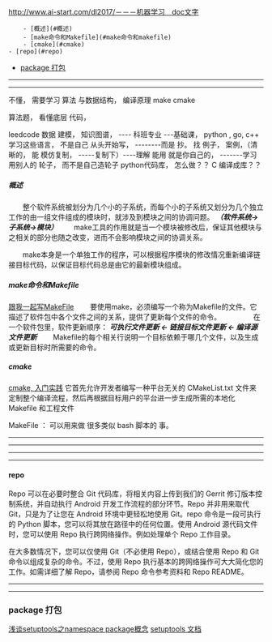 ﻿http://www.ai-start.com/dl2017/－－－机器学习　doc文字

<!-- TOC -->

        - [概述](#概述)
        - [make命令和Makefile](#make命令和makefile)
        - [cmake](#cmake)
    - [repo](#repo)
- [package 打包](#package-打包)

<!-- /TOC -->

****
****
不懂， 需要学习
	算法 与数据结构，   编译原理
	make  cmake      

算法题，  看懂底层 代码，

leedcode 
	数据 建模，    知识图谱， ---- 科班专业 ---基础课， 
	python , go, c++    学习这些语言， 不是自己 从头开始写，      --------而是 抄。        找 例子， 案例，（清晰的， 能 模仿复制， -----复制下）----理解 能用 就是你自己的， -------学习用别人的 轮子， 而不是自己造轮子
	python代码库，  怎么做？？     C 编译成库？？ 

##### 概述
　　整个软件系统被划分为几个小的子系统，而每个小的子系统又划分为几个独立工作的由一组文件组成的模块时，就涉及到模块之间的协调问题。 
***（软件系统->子系统->模块）***
　　make工具的作用就是当一个模块被修改后，保证其他模块与之相关的部分也随之改变，进而不会影响模块之间的协调关系。

　　make本身是一个单独工作的程序，可以根据程序模块的修改情况重新编译链接目标代码，以保证目标代码总是由它的最新模块组成。

##### make命令和Makefile
[跟我一起写MakeFile](https://seisman.github.io/how-to-write-makefile/rules.html)
　　要使用make，必须编写一个称为Makefile的文件。它描述了软件包中各个文件之间的关系，提供了更新每个文件的命令。 
　　 
　　在一个软件包里，软件更新顺序： 
***可执行文件更新 <- 链接目标文件更新 <- 编译源文件更新***
　　Makefile的每个相关行说明一个目标依赖于哪几个文件，以及生成或更新目标时所需要的命令。 


##### cmake
[cmake, 入门实践](https://www.hahack.com/codes/cmake/)
它首先允许开发者编写一种平台无关的 CMakeList.txt 文件来定制整个编译流程，然后再根据目标用户的平台进一步生成所需的本地化 Makefile 和工程文件


MakeFile   ： 可以用来做 很多类似 bash 脚本的 事。




****
****

 
****
****

#### repo
Repo 可以在必要时整合 Git 代码库，将相关内容上传到我们的 Gerrit 修订版本控制系统，并自动执行 Android 开发工作流程的部分环节。Repo 并非用来取代 Git，只是为了让您在 Android 环境中更轻松地使用 Git。repo 命令是一段可执行的 Python 脚本，您可以将其放在路径中的任何位置。使用 Android 源代码文件时，您可以使用 Repo 执行跨网络操作。例如处理单个 Repo 工作目录。

在大多数情况下，您可以仅使用 Git（不必使用 Repo），或结合使用 Repo 和 Git 命令以组成复杂的命令。不过，使用 Repo 执行基本的跨网络操作可大大简化您的工作。如需详细了解 Repo，请参阅 Repo 命令参考资料和 Repo README。
***
***


### package 打包
[浅谈setuptools之namespace package概念](https://blog.csdn.net/eliz_jack/article/details/51812492)
[setuptools 文档](https://setuptools.readthedocs.io/en/latest/setuptools.html?highlight=namespace#namespace-packages)



